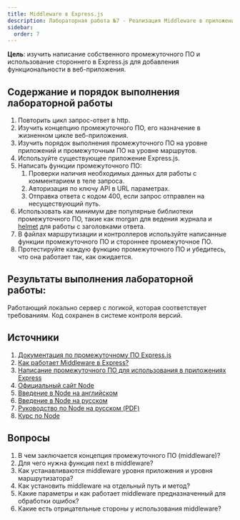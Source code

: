 ```yaml
---
title: Middleware в Express.js
description: Лабораторная работа №7 - Реализация Middleware в приложении Express.js
sidebar:
  order: 7
---
```


**Цель**: изучить написание собственного промежуточного ПО и использование стороннего в Express.js для добавления функциональности в веб-приложения.

## Содержание и порядок выполнения лабораторной работы

1. Повторить цикл запрос-ответ в http.
1. Изучить концепцию промежуточного ПО, его назначение в жизненном цикле веб-приложения.
1. Изучить порядок выполнения промежуточного ПО на уровне приложений и промежуточным ПО на уровне маршрутов.
1. Используйте существующее приложение Express.js.
1. Написать функции промежуточного ПО:
    1. Проверки наличия необходимых данных для работы с комментарием в теле запроса.
    1. Авторизация по ключу API в URL параметрах.
    1. Отправка ответа с кодом 400, если запрос отправлен на несуществующий путь.
1. Использовать как минимум две популярные библиотеки промежуточного ПО, такие как morgan для ведения журнала и [helmet](https://expressjs.com/ru/advanced/best-practice-security.html) для работы с заголовками ответа.
1. В файлах маршрутизации и контроллеров используйте написанные функции промежуточного ПО и стороннее промежуточное ПО.
1. Протестируйте каждую функцию промежуточного ПО и убедитесь, что она работает так, как ожидается.

## Результаты выполнения лабораторной работы:

Работающий локально сервер с логикой, которая соответствует требованиям. Код сохранен в системе контроля версий.

## Источники

1. [Документация по промежуточному ПО Express.js](https://expressjs.com/ru/guide/using-middleware.html)
1. [Как работает Middleware в Express?](https://habr.com/ru/companies/otus/articles/562914/)
1. [Написание промежуточного ПО для использования в приложениях Express](https://developer.mozilla.org/en-US/docs/Learn/Server-side/Express_Nodejs/Introduction#Writing_middleware_for_use_in_Express_apps)
1. [Официальный сайт Node](https://nodejs.org/en/)
1. [Введение в Node на английском](https://nodejs.dev/en/learn/)
1. [Введение в Node на русском](https://nodejsdev.ru/guides/)
1. [Руководство по Node на русском (PDF)](https://ruvds.com/img/other/ee86eb4f-db9f-48d3-8094-c76e14414678.pdf)
1. [Курс по Node](https://habr.com/ru/post/485294/)

## Вопросы

1. В чем заключается концепция промежуточного ПО (middleware)?
1. Для чего нужна функция next в middleware?
1. Как устанавливаются middleware уровня приложения и уровня маршрутизатора?
1. Как установить middleware на отдельный путь и метод?
1. Какие параметры и как работает middleware предназначенный для обработки ошибок?
1. Какие есть отрицательные стороны у использования middleware?
